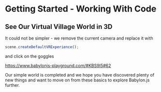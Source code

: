 # Getting Started - Working With Code
## See Our Virtual Village World in 3D

It could not be simpler - we remove the current camera and replace it with

```javascript
scene.createDefaultVRExperience();
```

and click on the goggles

https://www.babylonjs-playground.com/#KBS9I5#62

Our simple world is completed and we hope you have discovered plenty of new things and want to move on from these basics to explore Babylon.js further. 